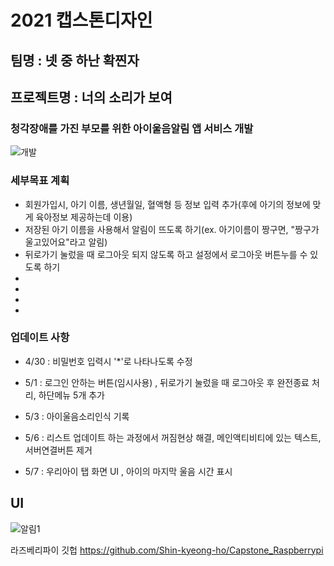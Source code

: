 # 2021 캡스톤디자인
## 팀명 : 넷 중 하난 확찐자
## 프로젝트명 : 너의 소리가 보여
###                                  청각장애를 가진 부모를 위한 아이울음알림 앱 서비스 개발 
![개발](https://user-images.githubusercontent.com/72690461/116761706-4f0a1380-aa53-11eb-81f9-f12825359441.JPG)
### 세부목표 계획
- 회원가입시, 아기 이름, 생년월일, 혈액형 등 정보 입력 추가(후에 아기의 정보에 맞게 육아정보 제공하는데 이용)
- 저장된 아기 이름을 사용해서 알림이 뜨도록 하기(ex. 아기이름이 짱구면, "짱구가 울고있어요"라고 알림) 
- 뒤로가기 눌렀을 때 로그아웃 되지 않도록 하고 설정에서 로그아웃 버튼누를 수 있도록 하기
-
-
-
-




### 업데이트 사항
- 4/30 : 비밀번호 입력시 '*'로 나타나도록 수정

- 5/1 : 로그인 안하는 버튼(임시사용) , 뒤로가기 눌렀을 때 로그아웃 후 완전종료 처리, 하단메뉴 5개 추가 
- 5/3 : 아이울음소리인식 기록
- 5/6 : 리스트 업데이트 하는 과정에서 꺼짐현상 해결, 메인액티비티에 있는 텍스트, 서버연결버튼 제거
- 5/7 : 우리아이 탭 화면 UI , 아이의 마지막 울음 시간 표시



## UI
![알림1](https://user-images.githubusercontent.com/72690461/117539465-bde3ff80-b045-11eb-9b82-5041871c4d14.jpg)

라즈베리파이 깃헙
https://github.com/Shin-kyeong-ho/Capstone_Raspberrypi
